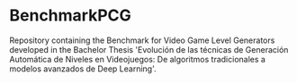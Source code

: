 # BenchmarkPCG
Repository containing the Benchmark for Video Game Level Generators developed in the Bachelor Thesis 'Evolución de las técnicas de Generación Automática de Niveles en Videojuegos: De algoritmos tradicionales a modelos avanzados de Deep Learning'.
